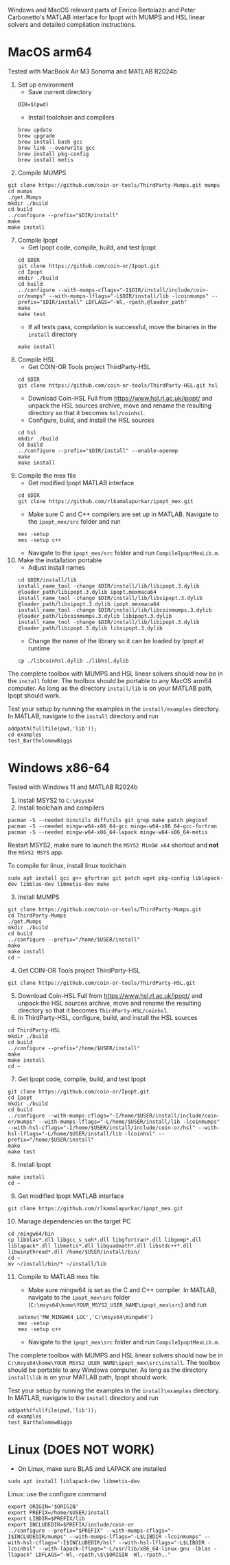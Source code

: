 Windows and MacOS relevant parts of Enrico Bertolazzi and Peter Carbonetto's MATLAB interface for Ipopt with MUMPS and HSL linear solvers and detailed compilation instructions.

# MacOS arm64
Tested with MacBook Air M3 Sonoma and MATLAB R2024b

1) Set up environment
	- Save current directory
	```
	DIR=$(pwd)
	```
	- Install toolchain and compilers
	```
	brew update
	brew upgrade
	brew install bash gcc
	brew link --overwrite gcc
	brew install pkg-config
	brew install metis
	``` 
2) Compile MUMPS
```
git clone https://github.com/coin-or-tools/ThirdParty-Mumps.git mumps
cd mumps
./get.Mumps
mkdir ./build
cd build
../configure --prefix="$DIR/install"
make
make install
```
7) Compile Ipopt
	- Get Ipopt code, compile, build, and test Ipopt
	```
	cd $DIR
	git clone https://github.com/coin-or/Ipopt.git
	cd Ipopt
	mkdir ./build
	cd build
	../configure --with-mumps-cflags="-I$DIR/install/include/coin-or/mumps" --with-mumps-lflags="-L$DIR/install/lib -lcoinmumps" --prefix="$DIR/install" LDFLAGS="-Wl,-rpath,@loader_path"
	make
	make test
	```
	- If all tests pass, compilation is successful, move the binaries in the `install` directory
	```
	make install
	```
4) Compile HSL
	- Get COIN-OR Tools project ThirdParty-HSL
	```
	cd $DIR
	git clone https://github.com/coin-or-tools/ThirdParty-HSL.git hsl
	```
	- Download Coin-HSL Full from https://www.hsl.rl.ac.uk/ipopt/ and unpack the HSL sources archive, move and rename the resulting directory so that it becomes `hsl/coinhsl`.
	- Configure, build, and install the HSL sources
	```
	cd hsl
	mkdir ./build
	cd build
	../configure --prefix="$DIR/install" --enable-openmp
	make
	make install
	```
5) Compile the mex file
	- Get modified Ipopt MATLAB interface
	```
	cd $DIR
	git clone https://github.com/rlkamalapurkar/ipopt_mex.git
	```
	- Make sure C and C++ compilers are set up in MATLAB. Navigate to the `ipopt_mex/src` folder and run
	```
	mex -setup 
	mex -setup c++
	```
	- Navigate to the `ipopt_mex/src` folder and run `CompileIpoptMexLib.m`.
6) Make the installation portable
	- Adjust install names
	```
	cd $DIR/install/lib
	install_name_tool -change $DIR/install/lib/libipopt.3.dylib @loader_path/libipopt.3.dylib ipopt.mexmaca64
	install_name_tool -change $DIR/install/lib/libsipopt.3.dylib @loader_path/libsipopt.3.dylib ipopt.mexmaca64
	install_name_tool -change $DIR/install/lib/libcoinmumps.3.dylib @loader_path/libcoinmumps.3.dylib libipopt.3.dylib
	install_name_tool -change $DIR/install/lib/libipopt.3.dylib @loader_path/libipopt.3.dylib libsipopt.3.dylib
	```
	- Change the name of the library so it can be loaded by Ipopt at runtime
	```
	cp ./libcoinhsl.dylib ./libhsl.dylib
	```
The complete toolbox with MUMPS and HSL linear solvers should now be in the `install` folder. The toolbox should be portable to any MacOS arm64 computer. As long as the directory `install/lib` is on your MATLAB path, Ipopt should work.

Test your setup by running the examples in the `install/examples` directory. In MATLAB, navigate to the `install` directory and run
```
addpath(fullfile(pwd,'lib'));
cd examples
test_BartholomewBiggs
```
# Windows x86-64
Tested with Windows 11 and MATLAB R2024b

1) Install MSYS2 to `C:\msys64`
2) Install toolchain and compilers
```
pacman -S --needed binutils diffutils git grep make patch pkgconf
pacman -S --needed mingw-w64-x86_64-gcc mingw-w64-x86_64-gcc-fortran
pacman -S --needed mingw-w64-x86_64-lapack mingw-w64-x86_64-metis
```	
Restart MSYS2, make sure to launch the `MSYS2 MinGW x64` shortcut and **not** the `MSYS2 MSYS` app. 

To compile for linux, install linux toolchain
```
sudo apt install gcc g++ gfortran git patch wget pkg-config liblapack-dev libblas-dev libmetis-dev make
```

3) Install MUMPS
```
git clone https://github.com/coin-or-tools/ThirdParty-Mumps.git
cd ThirdParty-Mumps
./get.Mumps
mkdir ./build
cd build
../configure --prefix="/home/$USER/install"
make
make install
cd ~
```
4) Get COIN-OR Tools project ThirdParty-HSL
```
git clone https://github.com/coin-or-tools/ThirdParty-HSL.git
```
5) Download Coin-HSL Full from https://www.hsl.rl.ac.uk/ipopt/ and unpack the HSL sources archive, move and rename the resulting directory so that it becomes `ThirdParty-HSL/coinhsl`.
6) In ThirdParty-HSL, configure, build, and install the HSL sources
```
cd ThirdParty-HSL
mkdir ./build
cd build
../configure --prefix="/home/$USER/install"
make
make install
cd ~
```
7) Get Ipopt code, compile, build, and test Ipopt
```
git clone https://github.com/coin-or/Ipopt.git
cd Ipopt
mkdir ./build
cd build
../configure --with-mumps-cflags="-I/home/$USER/install/include/coin-or/mumps" --with-mumps-lflags="-L/home/$USER/install/lib -lcoinmumps" --with-hsl-cflags="-I/home/$USER/install/include/coin-or/hsl" --with-hsl-lflags="-L/home/$USER/install/lib -lcoinhsl" --prefix="/home/$USER/install"
make
make test
```
8) Install Ipopt
```
make install
cd ~
```
9) Get modified Ipopt MATLAB interface
```
git clone https://github.com/rlkamalapurkar/ipopt_mex.git
```
10) Manage dependencies on the target PC
```
cd /mingw64/bin
cp libblas*.dll libgcc_s_seh*.dll libgfortran*.dll libgomp*.dll liblapack*.dll libmetis*.dll libquadmath*.dll libstdc++*.dll libwinpthread*.dll /home/$USER/install/bin/
cd ~
mv ~/install/bin/* ~/install/lib
```
11) Compile to MATLAB mex file. 

	- Make sure mingw64 is set as the C and C++ compiler. In MATLAB, navigate to the `ipopt_mex\src` folder (`C:\msys64\home\YOUR_MSYS2_USER_NAME\ipopt_mex\src`) and run
	```
	setenv('MW_MINGW64_LOC','C:\msys64\mingw64')
	mex -setup 
	mex -setup c++
	```
	- Navigate to the `ipopt_mex\src` folder and run `CompileIpoptMexLib.m`.

The complete toolbox with MUMPS and HSL linear solvers should now be in `C:\msys64\home\YOUR_MSYS2_USER_NAME\ipopt_mex\src\install`. The toolbox should be portable to any Windows computer. As long as the directory `install\lib` is on your MATLAB path, Ipopt should work.

Test your setup by running the examples in the `install\examples` directory. In MATLAB, navigate to the `install` directory and run
```
addpath(fullfile(pwd,'lib'));
cd examples
test_BartholomewBiggs
```
# Linux (DOES NOT WORK)
- On Linux, make sure BLAS and LAPACK are installed
```
sudo apt install liblapack-dev libmetis-dev
```
Linux: use the configure command
```
export ORIGIN='$ORIGIN'
export PREFIX=/home/$USER/install
export LIBDIR=$PREFIX/lib
export INCLUDEDIR=$PREFIX/include/coin-or
../configure --prefix="$PREFIX" --with-mumps-cflags="-I$INCLUDEDIR/mumps" --with-mumps-lflags="-L$LIBDIR -lcoinmumps" --with-hsl-cflags="-I$INCLUDEDIR/hsl" --with-hsl-lflags="-L$LIBDIR -lcoinhsl" --with-lapack-lflags="-L/usr/lib/x86_64-linux-gnu -lblas -llapack" LDFLAGS="-Wl,-rpath,\$\$ORIGIN -Wl,-rpath,." 
```
